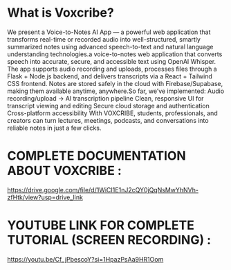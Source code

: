 # What is Voxcribe?
 We present a Voice-to-Notes AI App — a powerful web application that transforms real-time or recorded audio into well-structured, smartly summarized notes using advanced speech-to-text and natural language understanding technologies.a voice-to-notes web application that converts speech into accurate, secure, and accessible text using OpenAI Whisper. The app supports audio recording and uploads, processes files through a Flask + Node.js backend, and delivers transcripts via a React + Tailwind CSS frontend. Notes are stored safely in the cloud with Firebase/Supabase, making them available anytime, anywhere.So far, we’ve implemented:
Audio recording/upload → AI transcription pipeline
Clean, responsive UI for transcript viewing and editing
Secure cloud storage and authentication
Cross-platform accessibility
With VOXCRIBE, students, professionals, and creators can turn lectures, meetings, podcasts, and conversations into reliable notes in just a few clicks.

# COMPLETE DOCUMENTATION ABOUT VOXCRIBE : 
https://drive.google.com/file/d/1WiCI1E1nJ2cQY0jQqNsMwYhNVh-zfHtk/view?usp=drive_link

# YOUTUBE LINK FOR COMPLETE TUTORIAL (SCREEN RECORDING) : 
https://youtu.be/Cf_jPbescoY?si=1HpazPsAa9HR1Oom

